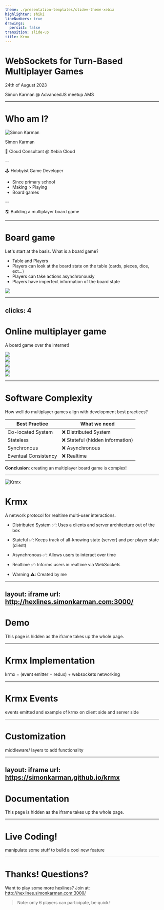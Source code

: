 ```yaml
---
theme: ./presentation-templates/slidev-theme-xebia
highlighter: shiki
lineNumbers: true
drawings:
  persist: false
transition: slide-up
title: Krmx
---
```


# WebSockets for Turn-Based Multiplayer Games
24th of  August 2023

Simon Karman @ AdvancedJS meetup AMS

<style>
.slidev-layout.cover h1 {
    max-width: 20rem;
    font-size: 1.5rem;
}
</style>

<!--
Live coding of a simple turn-based game using a TypeScript NodeJS backend and a Typescript React frontend using the krmx library. Krmx is a custom WebSocket protocol specifically build for user-based applications such as turn based games with NodeJS backends and React frontends.
-->

---

# Who am I?

<div class="float-right w-48">
  <img alt="Simon Karman" src="assets/simonkarman.png" />
  <p class="text-center">Simon Karman</p>
</div>

💼 Cloud Consultant @ Xebia Cloud

-- 

🕹️ Hobbyist Game Developer
- Since primary school
- Making > Playing
- Board games

--

🌎 Building a multiplayer board game

<!--
I work at Xebia as a Cloud Consultant. In my free time I'm a hobbyist game developer. I love boardgames and especially making them. Since I was a kid. During covid trying to combine cloud/internet with games. Resulted in some multiplayer games for a group of friends (b11 party) which was 'Mario Party'-ish.
-->

---

# Board game
Let's start at the basis. What is a board game?

- Table and Players
- Players can look at the board state on the table (cards, pieces, dice, ect...)
- Players can take actions asynchronously
- Players have imperfect information of the board state

<img class="max-w-full mt-10" src="assets/boardgame.png" />

---
clicks: 4
---

# Online multiplayer game
A board game over the internet!

<div v-if="$slidev.nav.clicks === 0"><img class="max-w-full mt-10" src="assets/boardgame-multiplayer-0.png" /></div>
<div v-if="$slidev.nav.clicks === 1"><img class="max-w-full mt-10" src="assets/boardgame-multiplayer-1.png" /></div>
<div v-if="$slidev.nav.clicks === 2"><img class="max-w-full mt-10" src="assets/boardgame-multiplayer-2.png" /></div>
<div v-if="$slidev.nav.clicks === 3"><img class="max-w-full mt-10" src="assets/boardgame-multiplayer-3.png" /></div>
<div v-if="$slidev.nav.clicks === 4"><img class="max-w-full mt-10" src="assets/boardgame-multiplayer-4.png" /></div>

---

# Software Complexity
How well do multiplayer games align with development best practices?

| **Best Practice**    | **What we need**                |
|----------------------|---------------------------------|
| Co-located System    | ❌ Distributed System            |
| Stateless            | ❌ Stateful (hidden information) |
| Synchronous          | ❌ Asynchronous                  |
| Eventual Consistency | ❌ Realtime                      |

<div v-click class="mt-10 text-2xl">
  <b>Conclusion</b>: creating an multiplayer board game is complex!
</div>

---

<img class="float-right max-w-2/5 ml-5 -m-t-4" alt="Krmx" src="assets/krmx.png" />

# Krmx
A network protocol for realtime multi-user interactions.


<v-clicks>

- Distributed System ✅: Uses a clients and server architecture out of the box
- Stateful ✅: Keeps track of all-knowing state (server) and per player state (client)
- Asynchronous ✅: Allows users to interact over time
- Realtime ✅: Informs users in realtime via WebSockets

- Warning ⚠️: Created by me

</v-clicks>

---
layout: iframe
url: http://hexlines.simonkarman.com:3000/
---

# Demo
This page is hidden as the iframe takes up the whole page.

---

# Krmx Implementation
krmx = (event emitter + redux) + websockets networking

---

 
# Krmx Events 
events emitted and example of krmx on client side and server side

---

# Customization
middleware/ layers to add functionality

---
layout: iframe
url: https://simonkarman.github.io/krmx
---

# Documentation
This page is hidden as the iframe takes up the whole page.

---

# Live Coding!
manipulate some stuff to build a cool new feature

---

# Thanks! Questions?

Want to play some more hexlines? Join at: http://hexlines.simonkarman.com:3000/

> Note: only 6 players can participate, be quick!
